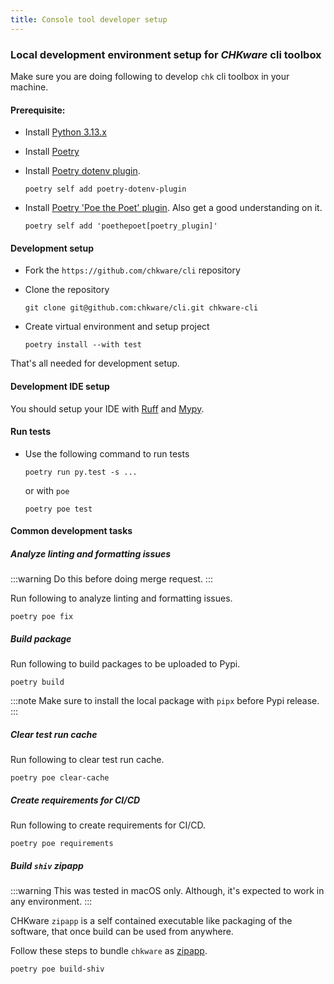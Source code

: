 ```yaml
---
title: Console tool developer setup
---
```


### Local development environment setup for *CHKware* cli toolbox

Make sure you are doing following to develop `chk` cli toolbox in your machine.

#### Prerequisite:

- Install [Python 3.13.x](https://www.python.org/downloads/)

- Install [Poetry](https://python-poetry.org/docs/#installation)

- Install [Poetry dotenv plugin](https://pypi.org/project/poetry-dotenv-plugin/).

  ```shell
  poetry self add poetry-dotenv-plugin
  ```
 
- Install [Poetry 'Poe the Poet' plugin](https://poethepoet.natn.io/installation.html). Also get a good understanding on it.
  ```shell
  poetry self add 'poethepoet[poetry_plugin]'
  ```

#### Development setup

- Fork the `https://github.com/chkware/cli` repository

- Clone the repository

  ```shell
  git clone git@github.com:chkware/cli.git chkware-cli
  ```

- Create virtual environment and setup project
  ```shell
  poetry install --with test
  ```

That's all needed for development setup.

#### Development IDE setup

You should setup your IDE with [Ruff](https://docs.astral.sh/ruff/editors/setup/) and [Mypy](https://mon.school/courses/mypy-primer/learn/1.3).

#### Run tests

- Use the following command to run tests

  ```shell
  poetry run py.test -s ...
  ```

  or with `poe`

  ```shell
  poetry poe test
  ```

#### Common development tasks

##### Analyze linting and formatting issues

:::warning
Do this before doing merge request.
:::

Run following to analyze linting and formatting issues.

```shell
poetry poe fix
```

##### Build package

Run following to build packages to be uploaded to Pypi.

```shell
poetry build
```

:::note
Make sure to install the local package with `pipx` before Pypi release.
:::

##### Clear test run cache

Run following to clear test run cache.

```shell
poetry poe clear-cache
```

##### Create requirements for CI/CD

Run following to create requirements for CI/CD.

```shell
poetry poe requirements
```

##### Build `shiv` zipapp

:::warning
This was tested in macOS only. Although, it's expected to work in any environment.
:::

CHKware `zipapp` is a self contained executable like packaging of the software, that once build can be used from anywhere.

Follow these steps to bundle `chkware` as [zipapp](https://docs.python.org/3/library/zipapp.html).

```shell
poetry poe build-shiv
```
